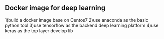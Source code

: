 ## Docker image for deep learning
1)build a docker image base on Centos7
2)use anaconda as the basic python tool
3)use tensorflow as the backend deep learning platform
4)use keras as the top layer develop lib

